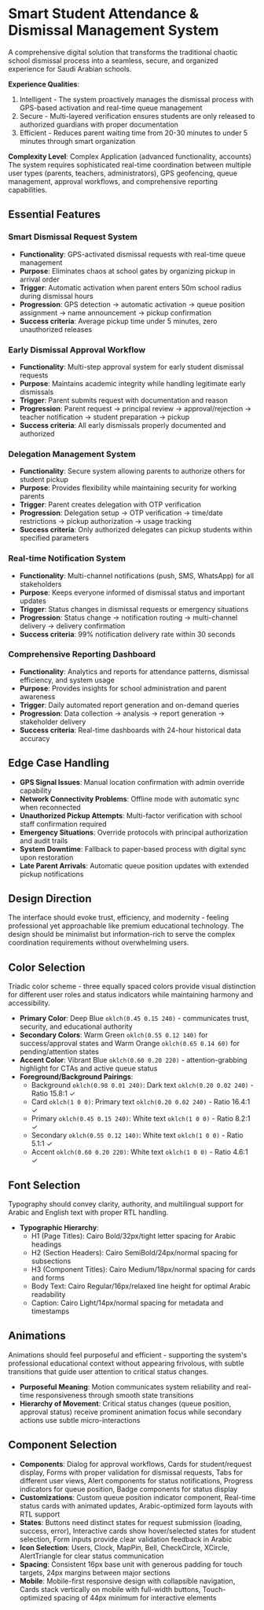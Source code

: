 # Smart Student Attendance & Dismissal Management System

A comprehensive digital solution that transforms the traditional chaotic school dismissal process into a seamless, secure, and organized experience for Saudi Arabian schools.

**Experience Qualities**: 
1. Intelligent - The system proactively manages the dismissal process with GPS-based activation and real-time queue management
2. Secure - Multi-layered verification ensures students are only released to authorized guardians with proper documentation
3. Efficient - Reduces parent waiting time from 20-30 minutes to under 5 minutes through smart organization

**Complexity Level**: Complex Application (advanced functionality, accounts)
The system requires sophisticated real-time coordination between multiple user types (parents, teachers, administrators), GPS geofencing, queue management, approval workflows, and comprehensive reporting capabilities.

## Essential Features

### Smart Dismissal Request System
- **Functionality**: GPS-activated dismissal requests with real-time queue management
- **Purpose**: Eliminates chaos at school gates by organizing pickup in arrival order
- **Trigger**: Automatic activation when parent enters 50m school radius during dismissal hours
- **Progression**: GPS detection → automatic activation → queue position assignment → name announcement → pickup confirmation
- **Success criteria**: Average pickup time under 5 minutes, zero unauthorized releases

### Early Dismissal Approval Workflow
- **Functionality**: Multi-step approval system for early student dismissal requests
- **Purpose**: Maintains academic integrity while handling legitimate early dismissals
- **Trigger**: Parent submits request with documentation and reason
- **Progression**: Parent request → principal review → approval/rejection → teacher notification → student preparation → pickup
- **Success criteria**: All early dismissals properly documented and authorized

### Delegation Management System
- **Functionality**: Secure system allowing parents to authorize others for student pickup
- **Purpose**: Provides flexibility while maintaining security for working parents
- **Trigger**: Parent creates delegation with OTP verification
- **Progression**: Delegation setup → OTP verification → time/date restrictions → pickup authorization → usage tracking
- **Success criteria**: Only authorized delegates can pickup students within specified parameters

### Real-time Notification System
- **Functionality**: Multi-channel notifications (push, SMS, WhatsApp) for all stakeholders
- **Purpose**: Keeps everyone informed of dismissal status and important updates
- **Trigger**: Status changes in dismissal requests or emergency situations
- **Progression**: Status change → notification routing → multi-channel delivery → delivery confirmation
- **Success criteria**: 99% notification delivery rate within 30 seconds

### Comprehensive Reporting Dashboard
- **Functionality**: Analytics and reports for attendance patterns, dismissal efficiency, and system usage
- **Purpose**: Provides insights for school administration and parent awareness
- **Trigger**: Daily automated report generation and on-demand queries
- **Progression**: Data collection → analysis → report generation → stakeholder delivery
- **Success criteria**: Real-time dashboards with 24-hour historical data accuracy

## Edge Case Handling

- **GPS Signal Issues**: Manual location confirmation with admin override capability
- **Network Connectivity Problems**: Offline mode with automatic sync when reconnected  
- **Unauthorized Pickup Attempts**: Multi-factor verification with school staff confirmation required
- **Emergency Situations**: Override protocols with principal authorization and audit trails
- **System Downtime**: Fallback to paper-based process with digital sync upon restoration
- **Late Parent Arrivals**: Automatic queue position updates with extended pickup notifications

## Design Direction

The interface should evoke trust, efficiency, and modernity - feeling professional yet approachable like premium educational technology. The design should be minimalist but information-rich to serve the complex coordination requirements without overwhelming users.

## Color Selection

Triadic color scheme - three equally spaced colors provide visual distinction for different user roles and status indicators while maintaining harmony and accessibility.

- **Primary Color**: Deep Blue `oklch(0.45 0.15 240)` - communicates trust, security, and educational authority
- **Secondary Colors**: Warm Green `oklch(0.55 0.12 140)` for success/approval states and Warm Orange `oklch(0.65 0.14 60)` for pending/attention states
- **Accent Color**: Vibrant Blue `oklch(0.60 0.20 220)` - attention-grabbing highlight for CTAs and active queue status
- **Foreground/Background Pairings**: 
  - Background `oklch(0.98 0.01 240)`: Dark text `oklch(0.20 0.02 240)` - Ratio 15.8:1 ✓
  - Card `oklch(1 0 0)`: Primary text `oklch(0.20 0.02 240)` - Ratio 16.4:1 ✓  
  - Primary `oklch(0.45 0.15 240)`: White text `oklch(1 0 0)` - Ratio 8.2:1 ✓
  - Secondary `oklch(0.55 0.12 140)`: White text `oklch(1 0 0)` - Ratio 5.1:1 ✓
  - Accent `oklch(0.60 0.20 220)`: White text `oklch(1 0 0)` - Ratio 4.6:1 ✓

## Font Selection

Typography should convey clarity, authority, and multilingual support for Arabic and English text with proper RTL handling.

- **Typographic Hierarchy**: 
  - H1 (Page Titles): Cairo Bold/32px/tight letter spacing for Arabic headings
  - H2 (Section Headers): Cairo SemiBold/24px/normal spacing for subsections  
  - H3 (Component Titles): Cairo Medium/18px/normal spacing for cards and forms
  - Body Text: Cairo Regular/16px/relaxed line height for optimal Arabic readability
  - Caption: Cairo Light/14px/normal spacing for metadata and timestamps

## Animations

Animations should feel purposeful and efficient - supporting the system's professional educational context without appearing frivolous, with subtle transitions that guide user attention to critical status changes.

- **Purposeful Meaning**: Motion communicates system reliability and real-time responsiveness through smooth state transitions
- **Hierarchy of Movement**: Critical status changes (queue position, approval status) receive prominent animation focus while secondary actions use subtle micro-interactions

## Component Selection

- **Components**: Dialog for approval workflows, Cards for student/request display, Forms with proper validation for dismissal requests, Tabs for different user views, Alert components for status notifications, Progress indicators for queue position, Badge components for status display
- **Customizations**: Custom queue position indicator component, Real-time status cards with animated updates, Arabic-optimized form layouts with RTL support
- **States**: Buttons need distinct states for request submission (loading, success, error), Interactive cards show hover/selected states for student selection, Form inputs provide clear validation feedback in Arabic
- **Icon Selection**: Users, Clock, MapPin, Bell, CheckCircle, XCircle, AlertTriangle for clear status communication
- **Spacing**: Consistent 16px base unit with generous padding for touch targets, 24px margins between major sections
- **Mobile**: Mobile-first responsive design with collapsible navigation, Cards stack vertically on mobile with full-width buttons, Touch-optimized spacing of 44px minimum for interactive elements
